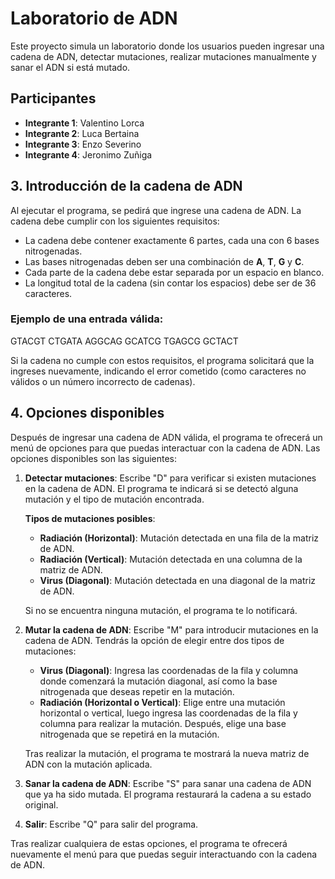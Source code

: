 # Laboratorio de ADN

Este proyecto simula un laboratorio donde los usuarios pueden ingresar una cadena de ADN, detectar mutaciones, realizar mutaciones manualmente y sanar el ADN si está mutado.

## Participantes

- **Integrante 1**: Valentino Lorca
- **Integrante 2**: Luca Bertaina
- **Integrante 3**: Enzo Severino
- **Integrante 4**: Jeronimo Zuñiga

## 3. Introducción de la cadena de ADN

Al ejecutar el programa, se pedirá que ingrese una cadena de ADN. La cadena debe cumplir con los siguientes requisitos:

- La cadena debe contener exactamente 6 partes, cada una con 6 bases nitrogenadas.
- Las bases nitrogenadas deben ser una combinación de **A**, **T**, **G** y **C**.
- Cada parte de la cadena debe estar separada por un espacio en blanco.
- La longitud total de la cadena (sin contar los espacios) debe ser de 36 caracteres.

### Ejemplo de una entrada válida:

GTACGT CTGATA AGGCAG GCATCG TGAGCG GCTACT

Si la cadena no cumple con estos requisitos, el programa solicitará que la ingreses nuevamente, indicando el error cometido (como caracteres no válidos o un número incorrecto de cadenas).

## 4. Opciones disponibles

Después de ingresar una cadena de ADN válida, el programa te ofrecerá un menú de opciones para que puedas interactuar con la cadena de ADN. Las opciones disponibles son las siguientes:

1. **Detectar mutaciones**: Escribe "D" para verificar si existen mutaciones en la cadena de ADN. El programa te indicará si se detectó alguna mutación y el tipo de mutación encontrada.

   **Tipos de mutaciones posibles**:
   - **Radiación (Horizontal)**: Mutación detectada en una fila de la matriz de ADN.
   - **Radiación (Vertical)**: Mutación detectada en una columna de la matriz de ADN.
   - **Virus (Diagonal)**: Mutación detectada en una diagonal de la matriz de ADN.

   Si no se encuentra ninguna mutación, el programa te lo notificará.

2. **Mutar la cadena de ADN**: Escribe "M" para introducir mutaciones en la cadena de ADN. Tendrás la opción de elegir entre dos tipos de mutaciones:
   
   - **Virus (Diagonal)**: Ingresa las coordenadas de la fila y columna donde comenzará la mutación diagonal, así como la base nitrogenada que deseas repetir en la mutación.
   - **Radiación (Horizontal o Vertical)**: Elige entre una mutación horizontal o vertical, luego ingresa las coordenadas de la fila y columna para realizar la mutación. Después, elige una base nitrogenada que se repetirá en la mutación.

   Tras realizar la mutación, el programa te mostrará la nueva matriz de ADN con la mutación aplicada.

3. **Sanar la cadena de ADN**: Escribe "S" para sanar una cadena de ADN que ya ha sido mutada. El programa restaurará la cadena a su estado original.

4. **Salir**: Escribe "Q" para salir del programa.

Tras realizar cualquiera de estas opciones, el programa te ofrecerá nuevamente el menú para que puedas seguir interactuando con la cadena de ADN.
